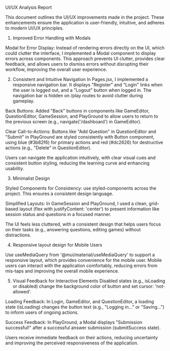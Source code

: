 UI/UX Analysis Report

This document outlines the UI/UX improvements made in the project. These enhancements ensure the application is user-friendly, intuitive, and adheres to modern UI/UX principles.

1. Improved Error Handling with Modals

Modal for Error Display: Instead of rendering errors directly on the UI, which could clutter the interface, I implemented a Modal component to display errors across components. This approach prevents UI clutter, provides clear feedback, and allows users to dismiss errors without disrupting their workflow, improving the overall user experience.

2. Consistent and Intuitive Navigation
In Pages.jsx, I implemented a responsive navigation bar. It displays "Register" and "Login" links when the user is logged out, and a "Logout" button when logged in. The navigation bar is hidden on /play routes to avoid clutter during gameplay.

Back Buttons: Added "Back" buttons in components like GameEditor, QuestionEditor, GameSession, and PlayGround to allow users to return to the previous screen (e.g., navigate('/dashboard') in GameEditor).

Clear Call-to-Actions: Buttons like "Add Question" in QuestionEditor and "Submit" in PlayGround are styled consistently with Button component, using blue (#3b82f6) for primary actions and red (#dc2626) for destructive actions (e.g., "Delete" in QuestionEditor).

Users can navigate the application intuitively, with clear visual cues and consistent button styling, reducing the learning curve and enhancing usability.

3. Minimalist Design

Styled Components for Consistency: use styled-components across the project. This ensures a consistent design language.

Simplified Layouts: In GameSession and PlayGround, I used a clean, grid-based layout (flex with justifyContent: 'center') to present information like session status and questions in a focused manner.

The UI feels less cluttered, with a consistent design that helps users focus on their tasks (e.g., answering questions, editing games) without distractions.

4. Responsive layout design for Mobile Users

Use useMediaQuery from '@mui/material/useMediaQuery' to support a responsive layout, which provides convenience for the mobile user. Mobile users can interact with the application comfortably, reducing errors from mis-taps and improving the overall mobile experience.

5. Visual Feedback for Interactive Elements
Disabled states (e.g., isLoading or disabled) change the background color of button and set cursor: 'not-allowed'.

Loading Feedback: In Login, GameEditor, and QuestionEditor, a loading state (isLoading) changes the button text (e.g., "Logging in..." or "Saving...") to inform users of ongoing actions.

Success Feedback: In PlayGround, a Modal displays "Submission successful!" after a successful answer submission (submitSuccess state).

Users receive immediate feedback on their actions, reducing uncertainty and improving the perceived responsiveness of the application.